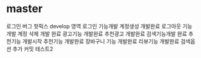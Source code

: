 # master
로그인 버그 핫픽스
develop 영역
로그인 기능개발
계정생성 개발완료
로그아웃 기능개발
계정 삭제 개발 완료
광고기능 개발완료
추천광고 개발완료
검색기능개발 완료
추천기능 개발시작
추천기능 개발완료
장바구니 기능 개발완료
리뷰기능 개발완료
검색옵션 추가
커밋 테스트2